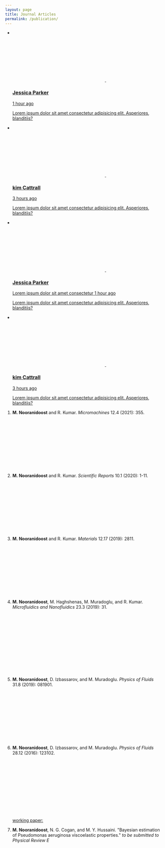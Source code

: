 ```yaml
---
layout: page
title: Journal Articles
permalink: /publication/
---
```


<ul class="cards">
  <li>
    <a href="" class="card">
      <img src="https://i.imgur.com/oYiTqum.jpg" class="card__image" alt="" />
      <div class="card__overlay">
        <div class="card__header">
          <svg class="card__arc" xmlns="http://www.w3.org/2000/svg"><path /></svg>                     
          <img class="card__thumb" src="https://i.imgur.com/7D7I6dI.png" alt="" />
          <div class="card__header-text">
            <h3 class="card__title">Jessica Parker</h3>            
            <span class="card__status">1 hour ago</span>
          </div>
        </div>
        <p class="card__description">Lorem ipsum dolor sit amet consectetur adipisicing elit. Asperiores, blanditiis?</p>
      </div>
    </a>      
  </li>
  <li>
    <a href="" class="card">
      <img src="https://i.imgur.com/2DhmtJ4.jpg" class="card__image" alt="" />
      <div class="card__overlay">        
        <div class="card__header">
          <svg class="card__arc" xmlns="http://www.w3.org/2000/svg"><path /></svg>                 
          <img class="card__thumb" src="https://i.imgur.com/sjLMNDM.png" alt="" />
          <div class="card__header-text">
            <h3 class="card__title">kim Cattrall</h3>
            <span class="card__status">3 hours ago</span>
          </div>
        </div>
        <p class="card__description">Lorem ipsum dolor sit amet consectetur adipisicing elit. Asperiores, blanditiis?</p>
      </div>
    </a>
  </li>
  <li>
    <a href="" class="card">
      <img src="https://i.imgur.com/oYiTqum.jpg" class="card__image" alt="" />
      <div class="card__overlay">
        <div class="card__header">
          <svg class="card__arc" xmlns="http://www.w3.org/2000/svg"><path /></svg>                     
          <img class="card__thumb" src="https://i.imgur.com/7D7I6dI.png" alt="" />
          <div class="card__header-text">
            <h3 class="card__title">Jessica Parker</h3>
            <span class="card__tagline">Lorem ipsum dolor sit amet consectetur</span>            
            <span class="card__status">1 hour ago</span>
          </div>
        </div>
        <p class="card__description">Lorem ipsum dolor sit amet consectetur adipisicing elit. Asperiores, blanditiis?</p>
      </div>
    </a>
  </li>
  <li>
    <a href="" class="card">
      <img src="https://i.imgur.com/2DhmtJ4.jpg" class="card__image" alt="" />
      <div class="card__overlay">
        <div class="card__header">
          <svg class="card__arc" xmlns="http://www.w3.org/2000/svg"><path /></svg>                 
          <img class="card__thumb" src="https://i.imgur.com/sjLMNDM.png" alt="" />
          <div class="card__header-text">
            <h3 class="card__title">kim Cattrall</h3>
            <span class="card__status">3 hours ago</span>
          </div>          
        </div>
        <p class="card__description">Lorem ipsum dolor sit amet consectetur adipisicing elit. Asperiores, blanditiis?</p>
      </div>
    </a>
  </li>    
</ul>


<ol>         
 
<li><b>M. Nooranidoost</b> and R. Kumar. <i>Micromachines</i> 12.4 (2021): 355.</li>
<p></p>
<div class="iframely-embed"><div class="iframely-responsive" style="height: 140px; padding-bottom: 0;"><a href="https://www.mdpi.com/2072-666X/12/4/355" data-iframely-url="//cdn.iframe.ly/api/iframe?url=https%3A%2F%2Fwww.mdpi.com%2F2072-666X%2F12%2F4%2F355&key=7b5ba9e5ac57bb62d82067965cde97cf"></a></div></div><script async src="//cdn.iframe.ly/embed.js" charset="utf-8"></script>
<br> 
<br> 
 
<li><b>M. Nooranidoost</b> and R. Kumar. <i>Scientific Reports</i> 10.1 (2020): 1-11.</li>
<p></p>
<div class="iframely-embed"><div class="iframely-responsive" style="height: 140px; padding-bottom: 0;"><a href="https://www.nature.com/articles/s41598-020-67739-3?error=cookies_not_supported&code=ec74ed19-9d2f-4ab8-8962-b4bd695b5f5a" data-iframely-url="//cdn.iframe.ly/api/iframe?url=https%3A%2F%2Fwww.nature.com%2Farticles%2Fs41598-020-67739-3&key=7b5ba9e5ac57bb62d82067965cde97cf"></a></div></div><script async src="//cdn.iframe.ly/embed.js" charset="utf-8"></script>
<br>
<br> 

<li><b>M. Nooranidoost</b> and R. Kumar. <i>Materials</i> 12.17 (2019): 2811.</li>
<p></p>
<div class="iframely-embed"><div class="iframely-responsive" style="height: 140px; padding-bottom: 0;"><a href="https://www.mdpi.com/1996-1944/12/17/2811" data-iframely-url="//cdn.iframe.ly/api/iframe?url=https%3A%2F%2Fwww.mdpi.com%2F1996-1944%2F12%2F17%2F2811&key=7b5ba9e5ac57bb62d82067965cde97cf"></a></div></div><script async src="//cdn.iframe.ly/embed.js" charset="utf-8"></script>
<br>
<br> 
 
<li><b>M. Nooranidoost</b>, M. Haghshenas, M. Muradoglu, and R. Kumar. <i>Microfluidics and Nanofluidics</i> 23.3 (2019): 31.</li>
<p></p>
<div class="iframely-embed"><div class="iframely-responsive" style="height: 170px; padding-bottom: 0;"><a href="https://link.springer.com/article/10.1007/s10404-019-2196-z" data-iframely-url="//cdn.iframe.ly/api/iframe?url=https%3A%2F%2Flink.springer.com%2Farticle%2F10.1007%2Fs10404-019-2196-z&key=7b5ba9e5ac57bb62d82067965cde97cf"></a></div></div><script async src="//cdn.iframe.ly/embed.js" charset="utf-8"></script>
<br>
<br> 
 

<li><b>M. Nooranidoost</b>, D. Izbassarov, and M. Muradoglu. <i>Physics of Fluids</i> 31.8 (2019): 081901.</li>
<p></p>
<div class="iframely-embed"><div class="iframely-responsive" style="height: 140px; padding-bottom: 0;"><a href="https://aip.scitation.org/doi/10.1063/1.5108824" data-iframely-url="//cdn.iframe.ly/K35ypDm?card=small"></a></div></div><script async src="//cdn.iframe.ly/embed.js" charset="utf-8"></script>
<br> 
<br> 

<li><b>M. Nooranidoost</b>, D. Izbassarov, and M. Muradoglu. <i>Physics of Fluids</i> 28.12 (2016): 123102.</li>  
<p></p>
<div class="iframely-embed"><div class="iframely-responsive" style="height: 140px; padding-bottom: 0;"><a href="https://aip.scitation.org/doi/10.1063/1.4971841" data-iframely-url="//cdn.iframe.ly/iN9DYTU"></a></div></div><script async src="//cdn.iframe.ly/embed.js" charset="utf-8"></script>
<br>  
<br> 

<p> <p>  
<u>working paper:</u>
<li><b>M. Nooranidoost</b>, N. G. Cogan, and M. Y. Hussaini. "Bayesian estimation of Pseudomonas aeruginosa viscoelastic properties." <i>to be submitted to Physical Review E</i> </li> 
</p></p>




<div class="iframely-embed"><div class="iframely-responsive" style="height: 170px; padding-bottom: 0;"><a href="https://scholar.google.com/citations?user=PWU2CdgAAAAJ&hl=en" data-iframely-url="//cdn.iframe.ly/JP0VH4k"></a></div></div><script async src="//cdn.iframe.ly/embed.js" charset="utf-8"></script>
 


</ol>
